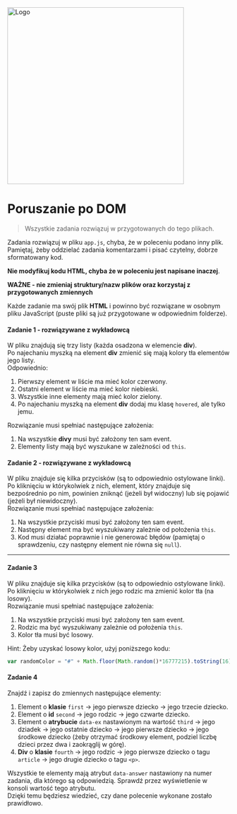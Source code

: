 <img alt="Logo" src="http://coderslab.pl/svg/logo-coderslab.svg" width="400">

#  Poruszanie po DOM

> Wszystkie zadania rozwiązuj w przygotowanych do tego plikach.

Zadania rozwiązuj w pliku `app.js`, chyba, że w poleceniu podano inny plik.
Pamiętaj, żeby oddzielać zadania komentarzami i pisać czytelny, dobrze sformatowany kod.  

**Nie modyfikuj kodu HTML, chyba że w poleceniu jest napisane inaczej**.

**WAŻNE -  nie zmieniaj struktury/nazw plików oraz korzystaj z przygotowanych zmiennych**

Każde zadanie ma swój plik **HTML** i powinno być rozwiązane w osobnym pliku JavaScript (puste pliki są już przygotowane w odpowiednim folderze).

#### Zadanie 1 - rozwiązywane z wykładowcą

W pliku znajdują się trzy listy (każda osadzona w elemencie **div**).  
Po najechaniu myszką na element **div** zmienić się mają kolory tła elementów jego listy.  
Odpowiednio:
1. Pierwszy element w liście ma mieć kolor czerwony.
2. Ostatni element w liście ma mieć kolor niebieski.
3. Wszystkie inne elementy mają mieć kolor zielony.
4. Po najechaniu myszką na element **div** dodaj mu klasę ```hovered```, ale tylko jemu.

Rozwiązanie musi spełniać następujące założenia:
1. Na wszystkie **divy** musi być założony ten sam event.
2. Elementy listy mają być wyszukane w zależności od ```this```.

#### Zadanie 2 - rozwiązywane z wykładowcą

W pliku znajduje się kilka przycisków (są to odpowiednio ostylowane linki).  
Po kliknięciu w którykolwiek z nich, element, który znajduje się bezpośrednio po nim, powinien zniknąć (jeżeli był widoczny) lub się pojawić (jeżeli był niewidoczny).  
Rozwiązanie musi spełniać następujące założenia:
1. Na wszystkie przyciski musi być założony ten sam event.
2. Następny element ma być wyszukiwany zależnie od położenia ```this```.
3. Kod musi działać poprawnie i nie generować błędów (pamiętaj o sprawdzeniu, czy następny element nie równa się ```null```).

-------------------------------------------------------------------------------

#### Zadanie 3

W pliku znajduje się kilka przycisków (są to odpowiednio ostylowane linki).  
Po kliknięciu w którykolwiek z nich jego rodzic ma zmienić kolor tła (na losowy).  
Rozwiązanie musi spełniać następujące założenia:
1. Na wszystkie przyciski musi być założony ten sam event.
2. Rodzic ma być wyszukiwany zależnie od położenia ```this```.
3. Kolor tła musi być losowy.

Hint:
Żeby uzyskać losowy kolor, użyj poniższego kodu:
```JavaScript
var randomColor = "#" + Math.floor(Math.random()*16777215).toString(16);
```

#### Zadanie 4

Znajdź i zapisz do zmiennych następujące elementy:
1. Element o **klasie** ```first``` -> jego pierwsze dziecko -> jego trzecie dziecko.
2. Element o **id** ```second``` -> jego rodzic -> jego czwarte dziecko.
3. Element o **atrybucie** ```data-ex``` nastawionym na wartość ```third``` -> jego dziadek -> jego ostatnie dziecko -> jego pierwsze dziecko -> jego środkowe dziecko (żeby otrzymać środkowy element, podziel liczbę dzieci przez dwa i zaokrąglij w górę).
4. **Div** o **klasie** ```fourth``` -> jego rodzic -> jego pierwsze dziecko o tagu ```article``` -> jego drugie dziecko o tagu ```<p>```.

Wszystkie te elementy mają atrybut ```data-answer``` nastawiony na numer zadania, dla którego są odpowiedzią.
Sprawdź przez wyświetlenie w konsoli wartość tego atrybutu.  
Dzięki temu będziesz wiedzieć, czy dane polecenie wykonane zostało prawidłowo.
